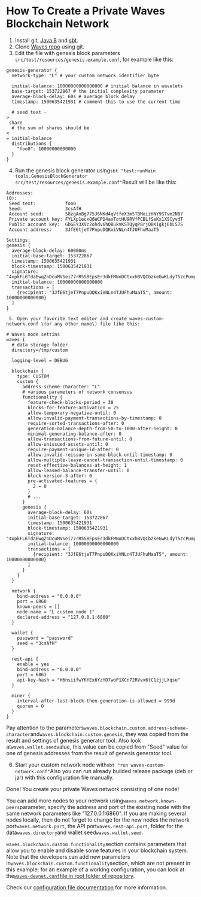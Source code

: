 # How To Create a Private Waves Blockchain Network

1. Install git, [Java 8](https://java.com/en/download/) and [sbt](http://www.scala-sbt.org/).
2. Clone [Waves repo](https://github.com/wavesplatform/Waves/) using git.
3. Edit the file with genesis block parameters `src/test/resources/genesis.example.conf`, for example like this:

```
genesis-generator {
  network-type: "L" # your custom network identifier byte

  initial-balance: 10000000000000000 # initial balance in wavelets
  base-target: 153722867 # the initial complexity parameter
  average-block-delay: 60s # average block delay
  timestamp: 1500635421931 # comment this to use the current time

  # seed text -
>
 share
  # the sum of shares should be 
<
= initial-balance
  distributions {
    "foo0": 10000000000000
  }
}

```

   4. Run the genesis block generator using`sbt "test:runMain tools.GenesisBlockGenerator src/test/resources/genesis.example.conf"`Result will be like this:

```
Addresses:
(0):
 Seed text:           foo0
 Seed:                3csAfH
 Account seed:        58zgAnBg775J6NKd4qVtfeX3m5TBMeizHNY9STvm2N87
 Private account key: FYLXp1ecxQ6WCPD4axTotHU9RVfPCBLfSeKx1XSCyvdT
 Public account key:  GbGEY3XVc2ohdv6hQBukVKSTQyqP8rjQ8Kigkj6bL57S
 Account address:     3JfE6tjeT7PnpuDQKxiVNLn4TJUFhuMaaT5

Settings:
genesis {
  average-block-delay: 60000ms
  initial-base-target: 153722867
  timestamp: 1500635421931
  block-timestamp: 1500635421931
  signature: "4xpkFL6TdaEwqZnDcuMVSei77rR5S8EpsEr3dkFMNoDCtxxhBVQCbzkeGwKLdyT5zcPumpNnqgybb3qeLV5QtEKv"
  initial-balance: 10000000000000000
  transactions = [
    {recipient: "3JfE6tjeT7PnpuDQKxiVNLn4TJUFhuMaaT5", amount: 10000000000000}
  ]
}

```

     5. Open your favorite text editor and create waves-custom-network.conf \(or any other name\) file like this:

```
# Waves node settins
waves {
  # data storage folder
  directory=/tmp/custom

  logging-level = DEBUG

  blockchain {
    type: CUSTOM
    custom {
      address-scheme-character: "L"
      # various parameters of network consensus
      functionality {
        feature-check-blocks-period = 30
        blocks-for-feature-activation = 25
        allow-temporary-negative-until: 0
        allow-invalid-payment-transactions-by-timestamp: 0
        require-sorted-transactions-after: 0
        generation-balance-depth-from-50-to-1000-after-height: 0
        minimal-generating-balance-after: 0
        allow-transactions-from-future-until: 0
        allow-unissued-assets-until: 0
        require-payment-unique-id-after: 0
        allow-invalid-reissue-in-same-block-until-timestamp: 0
        allow-multiple-lease-cancel-transaction-until-timestamp: 0
        reset-effective-balances-at-height: 1
        allow-leased-balance-transfer-until: 0
        block-version-3-after: 0
        pre-activated-features = {
          2 = 0
        }
        # ...
      }
      genesis {
        average-block-delay: 60s
        initial-base-target: 153722867
        timestamp: 1500635421931
        block-timestamp: 1500635421931
        signature: "4xpkFL6TdaEwqZnDcuMVSei77rR5S8EpsEr3dkFMNoDCtxxhBVQCbzkeGwKLdyT5zcPumpNnqgybb3qeLV5QtEKv"
        initial-balance: 10000000000000000
        transactions = [
          {recipient: "3JfE6tjeT7PnpuDQKxiVNLn4TJUFhuMaaT5", amount: 10000000000000}
        ]
      }
    }
  }
  
  network {
    bind-address = "0.0.0.0"
    port = 6860
    known-peers = []
    node-name = "L custom node 1"
    declared-address = "127.0.0.1:6860"
  }

  wallet {
    password = "password"
    seed = "3csAfH"
  }

  rest-api {
    enable = yes
    bind-address = "0.0.0.0"
    port = 6861
    api-key-hash = "H6nsiifwYKYEx6YzYD7woP1XCn72RVvx6tC1zjjLXqsu"
  }

  miner {
    interval-after-last-block-then-generation-is-allowed = 999d
    quorum = 0
  }
}

```

Pay attention to the parameters`waves.blockchain.custom.address-scheme-character`and`waves.blockchain.custom.genesis`, they was copied from the result and settings of genesis generator tool. Also look at`waves.wallet.seed`value, this value can be copied from "Seed" value for one of genesis addresses from the result of genesis generator tool.

   6. Start your custom network node with`sbt "run waves-custom-network.conf"`Also you can run already builded release package \(deb or jar\) with this configuration file manually.

Done! You create your private Waves network consisting of one node!

You can add more nodes to your network using`waves.network.known-peers`parameter, specify the address and port of the existing node with the same network parameters like "127.0.0.1:6860". If you are making several nodes locally, then do not forget to change for the new nodes the network port`waves.network.port`, the API port`waves.rest-api.port`, folder for the data`waves.directory`and wallet seed`waves.wallet.seed`.

`waves.blockchain.custom.functionality`section contains parameters that allow you to enable and disable some features in your blockchain system. Note that the developers can add new parameters in`waves.blockchain.custom.functionality`section, which are not present in this example; for an example of a working configuration, you can look at the[`waves-devnet.conf`file in root folder of repository](https://github.com/wavesplatform/Waves/blob/master/waves-devnet.conf).

Check our [configuration file documentation](https://waves-platform.gitbooks.io/wavesdocs/content/guidelines/how-to-configure-a-node.html) for more information.


